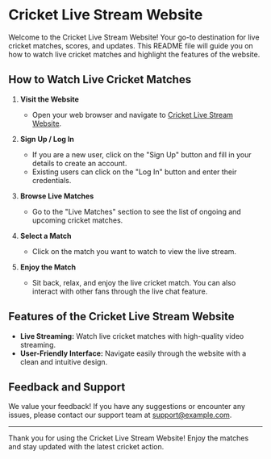 # Cricket Live Stream Website

Welcome to the Cricket Live Stream Website! Your go-to destination for live cricket matches, scores, and updates. This README file will guide you on how to watch live cricket matches and highlight the features of the website.

## How to Watch Live Cricket Matches

1. **Visit the Website**
   - Open your web browser and navigate to [Cricket Live Stream Website](#).

2. **Sign Up / Log In**
   - If you are a new user, click on the "Sign Up" button and fill in your details to create an account.
   - Existing users can click on the "Log In" button and enter their credentials.

3. **Browse Live Matches**
   - Go to the "Live Matches" section to see the list of ongoing and upcoming cricket matches.

4. **Select a Match**
   - Click on the match you want to watch to view the live stream.

5. **Enjoy the Match**
   - Sit back, relax, and enjoy the live cricket match. You can also interact with other fans through the live chat feature.

## Features of the Cricket Live Stream Website

- **Live Streaming:** Watch live cricket matches with high-quality video streaming.
- **User-Friendly Interface:** Navigate easily through the website with a clean and intuitive design.

## Feedback and Support

We value your feedback! If you have any suggestions or encounter any issues, please contact our support team at support@example.com.

---

Thank you for using the Cricket Live Stream Website! Enjoy the matches and stay updated with the latest cricket action.

